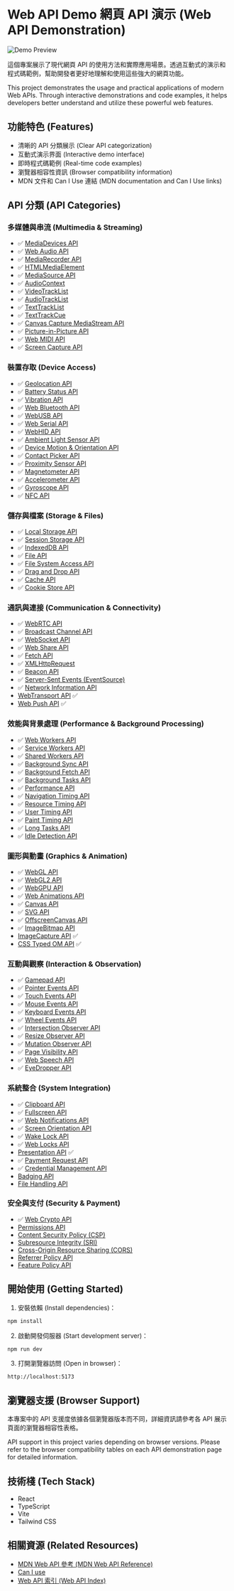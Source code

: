# Web API Demo 網頁 API 演示 (Web API Demonstration)

![Demo Preview](./public/demo.png)

這個專案展示了現代網頁 API 的使用方法和實際應用場景。透過互動式的演示和程式碼範例，幫助開發者更好地理解和使用這些強大的網頁功能。

This project demonstrates the usage and practical applications of modern Web APIs. Through interactive demonstrations and code examples, it helps developers better understand and utilize these powerful web features.

## 功能特色 (Features)

- 清晰的 API 分類展示 (Clear API categorization)
- 互動式演示界面 (Interactive demo interface)
- 即時程式碼範例 (Real-time code examples)
- 瀏覽器相容性資訊 (Browser compatibility information)
- MDN 文件和 Can I Use 連結 (MDN documentation and Can I Use links)

## API 分類 (API Categories)

### 多媒體與串流 (Multimedia & Streaming)
- ✅ [MediaDevices API](https://developer.mozilla.org/zh-TW/docs/Web/API/MediaDevices)
- ✅ [Web Audio API](https://developer.mozilla.org/zh-TW/docs/Web/API/Web_Audio_API)
- ✅ [MediaRecorder API](https://developer.mozilla.org/zh-TW/docs/Web/API/MediaRecorder)
- ✅ [HTMLMediaElement](https://developer.mozilla.org/zh-TW/docs/Web/API/HTMLMediaElement)
- ✅ [MediaSource API](https://developer.mozilla.org/zh-TW/docs/Web/API/MediaSource)
- ✅ [AudioContext](https://developer.mozilla.org/zh-TW/docs/Web/API/AudioContext)
- ✅ [VideoTrackList](https://developer.mozilla.org/zh-TW/docs/Web/API/VideoTrackList)
- ✅ [AudioTrackList](https://developer.mozilla.org/zh-TW/docs/Web/API/AudioTrackList)
- ✅ [TextTrackList](https://developer.mozilla.org/zh-TW/docs/Web/API/TextTrackList)
- ✅ [TextTrackCue](https://developer.mozilla.org/zh-TW/docs/Web/API/TextTrackCue)
- ✅ [Canvas Capture MediaStream API](https://developer.mozilla.org/zh-TW/docs/Web/API/HTMLCanvasElement/captureStream)
- ✅ [Picture-in-Picture API](https://developer.mozilla.org/zh-TW/docs/Web/API/Picture-in-Picture_API)
- ✅ [Web MIDI API](https://developer.mozilla.org/zh-TW/docs/Web/API/Web_MIDI_API)
- ✅ [Screen Capture API](https://developer.mozilla.org/zh-TW/docs/Web/API/Screen_Capture_API)

### 裝置存取 (Device Access)
- ✅ [Geolocation API](https://developer.mozilla.org/zh-TW/docs/Web/API/Geolocation_API)
- ✅ [Battery Status API](https://developer.mozilla.org/zh-TW/docs/Web/API/Battery_Status_API)
- ✅ [Vibration API](https://developer.mozilla.org/zh-TW/docs/Web/API/Vibration_API)
- ✅ [Web Bluetooth API](https://developer.mozilla.org/zh-TW/docs/Web/API/Web_Bluetooth_API)
- ✅ [WebUSB API](https://developer.mozilla.org/zh-TW/docs/Web/API/USB)
- ✅ [Web Serial API](https://developer.mozilla.org/zh-TW/docs/Web/API/Serial)
- ✅ [WebHID API](https://developer.mozilla.org/zh-TW/docs/Web/API/WebHID_API)
- ✅ [Ambient Light Sensor API](https://developer.mozilla.org/zh-TW/docs/Web/API/AmbientLightSensor)
- ✅ [Device Motion & Orientation API](https://developer.mozilla.org/zh-TW/docs/Web/API/DeviceMotionEvent)
- ✅ [Contact Picker API](https://developer.mozilla.org/zh-TW/docs/Web/API/Contact_Picker_API)
- ✅ [Proximity Sensor API](https://developer.mozilla.org/zh-TW/docs/Web/API/Proximity_Events)
- ✅ [Magnetometer API](https://developer.mozilla.org/zh-TW/docs/Web/API/Magnetometer)
- ✅ [Accelerometer API](https://developer.mozilla.org/zh-TW/docs/Web/API/Accelerometer)
- ✅ [Gyroscope API](https://developer.mozilla.org/zh-TW/docs/Web/API/Gyroscope)
- ✅ [NFC API](https://developer.mozilla.org/zh-TW/docs/Web/API/Web_NFC_API)

### 儲存與檔案 (Storage & Files)
- ✅ [Local Storage API](https://developer.mozilla.org/zh-TW/docs/Web/API/Window/localStorage)
- ✅ [Session Storage API](https://developer.mozilla.org/zh-TW/docs/Web/API/Window/sessionStorage)
- ✅ [IndexedDB API](https://developer.mozilla.org/zh-TW/docs/Web/API/IndexedDB_API)
- ✅ [File API](https://developer.mozilla.org/zh-TW/docs/Web/API/File_API)
- ✅ [File System Access API](https://developer.mozilla.org/zh-TW/docs/Web/API/File_System_Access_API)
- ✅ [Drag and Drop API](https://developer.mozilla.org/zh-TW/docs/Web/API/HTML_Drag_and_Drop_API)
- ✅ [Cache API](https://developer.mozilla.org/zh-TW/docs/Web/API/Cache)
- ✅ [Cookie Store API](https://developer.mozilla.org/zh-TW/docs/Web/API/CookieStore)

### 通訊與連接 (Communication & Connectivity)
- ✅ [WebRTC API](https://developer.mozilla.org/zh-TW/docs/Web/API/WebRTC_API)
- ✅ [Broadcast Channel API](https://developer.mozilla.org/zh-TW/docs/Web/API/Broadcast_Channel_API)
- ✅ [WebSocket API](https://developer.mozilla.org/zh-TW/docs/Web/API/WebSocket)
- ✅ [Web Share API](https://developer.mozilla.org/zh-TW/docs/Web/API/Navigator/share)
- ✅ [Fetch API](https://developer.mozilla.org/zh-TW/docs/Web/API/Fetch_API)
- ✅ [XMLHttpRequest](https://developer.mozilla.org/zh-TW/docs/Web/API/XMLHttpRequest)
- ✅ [Beacon API](https://developer.mozilla.org/zh-TW/docs/Web/API/Beacon_API)
- ✅ [Server-Sent Events (EventSource)](https://developer.mozilla.org/zh-TW/docs/Web/API/EventSource)
- ✅ [Network Information API](https://developer.mozilla.org/zh-TW/docs/Web/API/Network_Information_API)
- [WebTransport API](https://developer.mozilla.org/en-US/docs/Web/API/WebTransport) ✅
- [Web Push API](https://developer.mozilla.org/en-US/docs/Web/API/Push_API) ✅

### 效能與背景處理 (Performance & Background Processing)
- ✅ [Web Workers API](https://developer.mozilla.org/zh-TW/docs/Web/API/Web_Workers_API)
- ✅ [Service Workers API](https://developer.mozilla.org/zh-TW/docs/Web/API/Service_Worker_API)
- ✅ [Shared Workers API](https://developer.mozilla.org/zh-TW/docs/Web/API/SharedWorker)
- ✅ [Background Sync API](https://developer.mozilla.org/zh-TW/docs/Web/API/Background_Sync_API)
- ✅ [Background Fetch API](https://developer.mozilla.org/zh-TW/docs/Web/API/Background_Fetch_API)
- ✅ [Background Tasks API](https://developer.mozilla.org/zh-TW/docs/Web/API/Background_Tasks_API)
- ✅ [Performance API](https://developer.mozilla.org/zh-TW/docs/Web/API/Performance_API)
- ✅ [Navigation Timing API](https://developer.mozilla.org/zh-TW/docs/Web/API/Navigation_timing_API)
- ✅ [Resource Timing API](https://developer.mozilla.org/zh-TW/docs/Web/API/Resource_Timing_API)
- ✅ [User Timing API](https://developer.mozilla.org/zh-TW/docs/Web/API/User_Timing_API)
- ✅ [Paint Timing API](https://developer.mozilla.org/zh-TW/docs/Web/API/Paint_Timing_API)
- ✅ [Long Tasks API](https://developer.mozilla.org/zh-TW/docs/Web/API/Long_Tasks_API)
- ✅ [Idle Detection API](https://developer.mozilla.org/zh-TW/docs/Web/API/Idle_Detection_API)

### 圖形與動畫 (Graphics & Animation)
- ✅ [WebGL API](https://developer.mozilla.org/zh-TW/docs/Web/API/WebGL_API)
- ✅ [WebGL2 API](https://developer.mozilla.org/zh-TW/docs/Web/API/WebGL2RenderingContext)
- ✅ [WebGPU API](https://developer.mozilla.org/zh-TW/docs/Web/API/WebGPU_API)
- ✅ [Web Animations API](https://developer.mozilla.org/zh-TW/docs/Web/API/Web_Animations_API)
- ✅ [Canvas API](https://developer.mozilla.org/zh-TW/docs/Web/API/Canvas_API)
- ✅ [SVG API](https://developer.mozilla.org/zh-TW/docs/Web/API/SVGElement)
- ✅ [OffscreenCanvas API](https://developer.mozilla.org/zh-TW/docs/Web/API/OffscreenCanvas)
- ✅ [ImageBitmap API](https://developer.mozilla.org/zh-TW/docs/Web/API/ImageBitmap)
- [ImageCapture API](https://developer.mozilla.org/en-US/docs/Web/API/ImageCapture) ✅
- [CSS Typed OM API](https://developer.mozilla.org/en-US/docs/Web/API/CSS_Typed_OM_API) ✅

### 互動與觀察 (Interaction & Observation)
- ✅ [Gamepad API](https://developer.mozilla.org/zh-TW/docs/Web/API/Gamepad_API)
- ✅ [Pointer Events API](https://developer.mozilla.org/zh-TW/docs/Web/API/Pointer_events)
- ✅ [Touch Events API](https://developer.mozilla.org/zh-TW/docs/Web/API/Touch_events)
- ✅ [Mouse Events API](https://developer.mozilla.org/zh-TW/docs/Web/API/MouseEvent)
- ✅ [Keyboard Events API](https://developer.mozilla.org/zh-TW/docs/Web/API/KeyboardEvent)
- ✅ [Wheel Events API](https://developer.mozilla.org/zh-TW/docs/Web/API/WheelEvent)
- ✅ [Intersection Observer API](https://developer.mozilla.org/zh-TW/docs/Web/API/Intersection_Observer_API)
- ✅ [Resize Observer API](https://developer.mozilla.org/zh-TW/docs/Web/API/Resize_Observer_API)
- ✅ [Mutation Observer API](https://developer.mozilla.org/zh-TW/docs/Web/API/MutationObserver)
- ✅ [Page Visibility API](https://developer.mozilla.org/zh-TW/docs/Web/API/Page_Visibility_API)
- ✅ [Web Speech API](https://developer.mozilla.org/zh-TW/docs/Web/API/Web_Speech_API)
- ✅ [EyeDropper API](https://developer.mozilla.org/zh-TW/docs/Web/API/EyeDropper_API)

### 系統整合 (System Integration)
- ✅ [Clipboard API](https://developer.mozilla.org/zh-TW/docs/Web/API/Clipboard_API)
- ✅ [Fullscreen API](https://developer.mozilla.org/zh-TW/docs/Web/API/Fullscreen_API)
- ✅ [Web Notifications API](https://developer.mozilla.org/zh-TW/docs/Web/API/Notifications_API)
- ✅ [Screen Orientation API](https://developer.mozilla.org/zh-TW/docs/Web/API/Screen_Orientation_API)
- ✅ [Wake Lock API](https://developer.mozilla.org/zh-TW/docs/Web/API/WakeLock)
- ✅ [Web Locks API](https://developer.mozilla.org/zh-TW/docs/Web/API/Web_Locks_API)
- [Presentation API](https://developer.mozilla.org/en-US/docs/Web/API/Presentation_API) ✅
- ✅ [Payment Request API](https://developer.mozilla.org/zh-TW/docs/Web/API/Payment_Request_API)
- ✅ [Credential Management API](https://developer.mozilla.org/zh-TW/docs/Web/API/Credential_Management_API)
- [Badging API](https://developer.mozilla.org/zh-TW/docs/Web/API/Badging_API)
- [File Handling API](https://developer.mozilla.org/zh-TW/docs/Web/API/File_System_Access_API)

### 安全與支付 (Security & Payment)
- ✅ [Web Crypto API](https://developer.mozilla.org/zh-TW/docs/Web/API/Web_Crypto_API)
- [Permissions API](https://developer.mozilla.org/zh-TW/docs/Web/API/Permissions_API)
- [Content Security Policy (CSP)](https://developer.mozilla.org/zh-TW/docs/Web/HTTP/CSP)
- [Subresource Integrity (SRI)](https://developer.mozilla.org/zh-TW/docs/Web/Security/Subresource_Integrity)
- [Cross-Origin Resource Sharing (CORS)](https://developer.mozilla.org/zh-TW/docs/Web/HTTP/CORS)
- [Referrer Policy API](https://developer.mozilla.org/zh-TW/docs/Web/HTTP/Headers/Referrer-Policy)
- [Feature Policy API](https://developer.mozilla.org/zh-TW/docs/Web/HTTP/Feature_Policy)

## 開始使用 (Getting Started)

1. 安裝依賴 (Install dependencies)：
```bash
npm install
```

2. 啟動開發伺服器 (Start development server)：
```bash
npm run dev
```

3. 打開瀏覽器訪問 (Open in browser)：
```
http://localhost:5173
```

## 瀏覽器支援 (Browser Support)

本專案中的 API 支援度依據各個瀏覽器版本而不同，詳細資訊請參考各 API 展示頁面的瀏覽器相容性表格。

API support in this project varies depending on browser versions. Please refer to the browser compatibility tables on each API demonstration page for detailed information.

## 技術棧 (Tech Stack)

- React
- TypeScript
- Vite
- Tailwind CSS

## 相關資源 (Related Resources)

- [MDN Web API 參考 (MDN Web API Reference)](https://developer.mozilla.org/zh-TW/docs/Web/API)
- [Can I use](https://caniuse.com/)
- [Web API 索引 (Web API Index)](https://developer.mozilla.org/zh-TW/docs/Web/API)